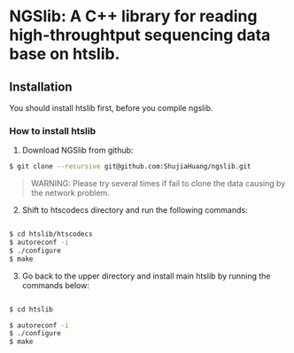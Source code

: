 # NGSlib: A C++ library for reading high-throughtput sequencing data base on htslib.

## Installation

You should install htslib first, before you compile ngslib.


### How to install htslib

1. Download NGSlib from github:

```bash
$ git clone --recursive git@github.com:ShujiaHuang/ngslib.git 
```

> WARNING: Please try several times if fail to clone the data causing by 
> the network problem.


2. Shift to htscodecs directory and run the following commands: 

```bash

$ cd htslib/htscodecs
$ autoreconf -i
$ ./configure
$ make

```



3. Go back to the upper directory and install main htslib by running the commands below:

```bash

$ cd htslib

$ autoreconf -i
$ ./configure
$ make

```




